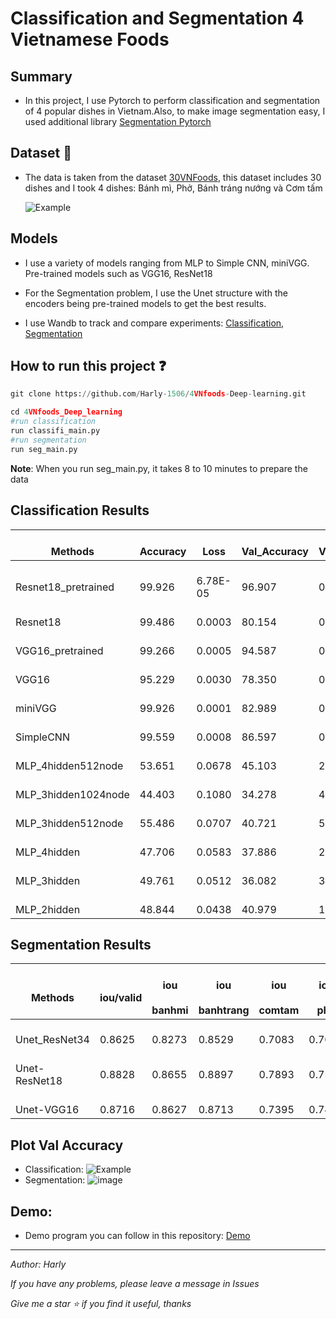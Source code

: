 # Classification and Segmentation 4 Vietnamese Foods

## Summary
- In this project, I use Pytorch to perform classification and segmentation of 4 popular dishes in Vietnam.Also, to make image segmentation easy, I used additional library [Segmentation Pytorch](https://github.com/qubvel/segmentation_models.pytorch)

## Dataset :egg: 
- The data is taken from the dataset [30VNFoods](https://www.kaggle.com/datasets/quandang/vietnamese-foods?fbclid=IwAR2bGtj0pe0SLybywrc5D-uS8ynXwqfDAZO6sTQ8eMLO7wcUP2wYCE4SJWw), this dataset includes 30 dishes and I took 4 dishes: Bánh mì, Phở, Bánh tráng nướng và Cơm tấm

  ![Example](https://github.com/Harly-1506/4VNfoods_Project/blob/main/images/image.png "This is a sample image.")

## Models
 - I use a variety of models ranging from MLP to Simple CNN, miniVGG. Pre-trained models such as VGG16, ResNet18

- For the Segmentation problem, I use the Unet structure with the encoders being pre-trained models to get the best results. 

- I use Wandb to track and compare experiments: [Classification](https://wandb.ai/harly/classifi_FoodVN?workspace=user-harly), [Segmentation](https://wandb.ai/harly/SegVNFood?workspace=user-harly)

## How to run this project :question:
```python
git clone https://github.com/Harly-1506/4VNfoods-Deep-learning.git

cd 4VNfoods_Deep_learning
#run classification
run classifi_main.py
#run segmentation
run seg_main.py
```
**__Note__**: When you run seg_main.py, it takes 8 to 10 minutes to prepare the data
## Classification Results
|    <br>Methods            |    <br>Accuracy    |    <br>Loss        |    <br>Val_Accuracy    |    <br>Val_Loss    |    <br>Test_accuracy    |
|-------------------------------|--------------------|--------------------|------------------------|--------------------|-------------------------|
|    <br>Resnet18_pretrained    |    <br>99.926      |    <br>6.78E-05    |    <br>96.907          |    <br>0.1106      |    <br>95.886           |
|    <br>Resnet18               |    <br>99.486      |    <br>0.0003      |    <br>80.154          |    <br>0.7141      |    <br>78.663           |
|    <br>VGG16_pretrained       |    <br>99.266      |    <br>0.0005      |    <br>94.587          |    <br>0.4035      |    <br>95.758           |
|    <br>VGG16                  |    <br>95.229      |    <br>0.0030      |    <br>78.350          |    <br>0.6939      |    <br>77.763           |
|    <br>miniVGG                |    <br>99.926      |    <br>0.0001      |    <br>82.989          |    <br>0.6325      |    <br>87.917           |
|    <br>SimpleCNN              |    <br>99.559      |    <br>0.0008      |    <br>86.597          |    <br>0.3855      |    <br>86.632           |
|    <br>MLP_4hidden512node     |    <br>53.651      |    <br>0.0678      |    <br>45.103          |    <br>2.8904      |    <br>47.043           |
|    <br>MLP_3hidden1024node    |    <br>44.403      |    <br>0.1080      |    <br>34.278          |    <br>4.8297      |    <br>38.946           |
|    <br>MLP_3hidden512node     |    <br>55.486      |    <br>0.0707      |    <br>40.721          |    <br>5.5563      |    <br>44.987           |
|    <br>MLP_4hidden            |    <br>47.706      |    <br>0.0583      |    <br>37.886          |    <br>2.3706      |    <br>38.303           |
|    <br>MLP_3hidden            |    <br>49.761      |    <br>0.0512      |    <br>36.082          |    <br>3.0187      |    <br>41.902           |
|    <br>MLP_2hidden            |    <br>48.844      |    <br>0.0438      |    <br>40.979          |    <br>1.6916      |    <br>41.516           |
## Segmentation Results
|    <br>Methods          |    <br>iou/valid    |    <br>iou<br>   <br>banhmi    |    <br>iou<br>   <br>banhtrang    |    <br>iou<br>   <br>comtam    |    <br>iou<br>   <br>pho    |    <br>iou_clutter    |
|-------------------------|---------------------|--------------------------------|-----------------------------------|--------------------------------|-----------------------------|-----------------------|
|    <br>Unet_ResNet34    |    <br>0.8625       |    <br>0.8273                  |    <br>0.8529                     |    <br>0.7083                  |    <br>0.7099               |    <br>0.9084         |
|    <br>Unet-ResNet18    |    <br>0.8828       |    <br>0.8655                  |    <br>0.8897                     |    <br>0.7893                  |    <br>0.7571               |    <br>0.9214         |
|    <br>Unet-VGG16       |    <br>0.8716       |    <br>0.8627                  |    <br>0.8713                     |    <br>0.7395                  |    <br>0.7463               |    <br>0.9146         |
## Plot Val Accuracy
- Classification:
![Example](https://github.com/Harly-1506/4VNfoods_Project/blob/main/images/W%26B%20valac.png "This is a sample image.")
- Segmentation:
![image](https://github.com/Harly-1506/4VNfoods-Deep-learning/assets/86733695/6d772489-a7a4-47b6-b6e9-5fe7da503fd3)

## Demo:

- Demo program you can follow in this repository: [Demo](https://github.com/RC-Sho0/4VNFood--Demo-App-by-Streamlit)
___
*Author: Harly*

*If you have any problems, please leave a message in Issues*

*Give me a star :star: if you find it useful, thanks*
